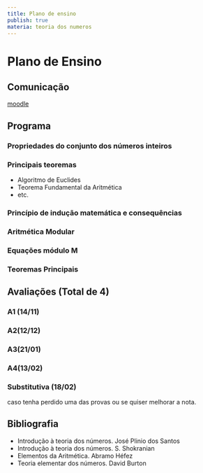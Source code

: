 ```yaml
---
title: Plano de ensino
publish: true
materia: teoria dos numeros
---
```

# Plano de Ensino
## Comunicação
[moodle](https://moodle.mat.unb.br)

## Programa
### Propriedades do conjunto dos números inteiros
### Principais teoremas
- Algoritmo de Euclides
- Teorema Fundamental da Aritmética
- etc.
### Princípio de indução matemática e consequências
### Aritmética Modular
### Equações módulo M
### Teoremas Principais
## Avaliações (Total de 4)
### A1 (14/11)
### A2(12/12)
### A3(21/01)
### A4(13/02)
### Substitutiva (18/02)
caso tenha perdido uma das provas ou se quiser melhorar a nota.

## Bibliografia
- Introdução à teoria dos números. José Plinio dos Santos
- Introdução à teoria dos números. S. Shokranian
- Elementos da Aritmética. Abramo Héfez
- Teoria elementar dos números. David Burton
